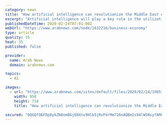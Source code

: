 ```yaml
---
category: news
title: "How artificial intelligence can revolutionize the Middle East energy sector"
excerpt: "Artificial intelligence will play a key role in the utilization of energy resources, says a new report AI could potentially create value of up to $5.8 trillion annually in 19 different energy industries"
publishedDateTime: 2020-02-24T07:01:00Z
webUrl: "https://www.arabnews.com/node/1632216/business-economy"
type: article
quality: 35
heat: 35
published: false

provider:
  name: Arab News
  domain: arabnews.com

topics:
  - AI

images:
  - url: "https://www.arabnews.com/sites/default/files/2020/02/24/1985176-1279473902.jpg"
    width: 958
    height: 718
    title: "How artificial intelligence can revolutionize the Middle East energy sector"

secured: "bQGQfQ6FDp8ykZN8omBGjENXnx9Hlb5jRxPdrMm726nAQBm2s94lWSNsyfAMCBrfu3//5bMPRhTzy6blZtfRojGx76GHCSt6/JX3ww7LCt+h7NfLxMLpF4aMvda/jepASdWp+7jbSJgHm0KAIYHfdnraoxUSLxXz4ejEROPrgeh4rVaoiT7F2LQOUN7hBAdVTTktv9XOFuAo1JG1yoVvDAv86b+CsnJg/rzsuHf7tSCLxRyrhAoAHkMBVveZqAaABlioY0as2ZPo6GrSn/DCDnzpd2HammgJmkYUlVPu/G6atYYKYlaWInAcEEW9XOXg;46DPoa8sd1ZTK+u/dxVz5g=="
---
```


